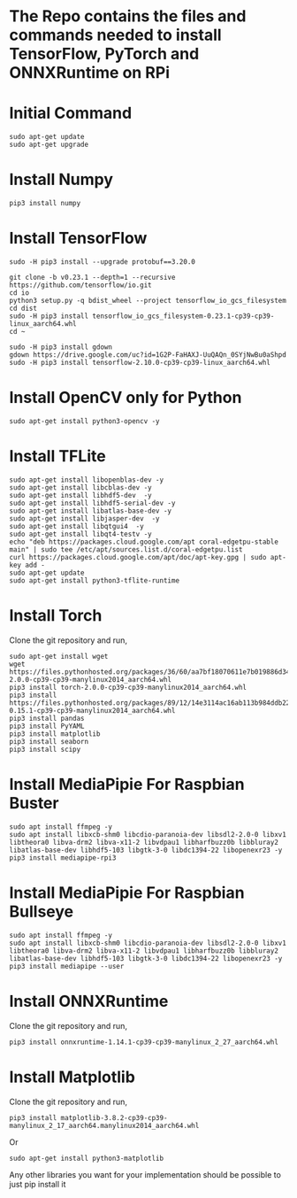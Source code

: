 # The Repo contains the files and commands needed to install TensorFlow, PyTorch and ONNXRuntime on RPi

# Initial Command
````
sudo apt-get update
sudo apt-get upgrade
````
# Install Numpy
````
pip3 install numpy
````

# Install TensorFlow
````
sudo -H pip3 install --upgrade protobuf==3.20.0

git clone -b v0.23.1 --depth=1 --recursive https://github.com/tensorflow/io.git
cd io
python3 setup.py -q bdist_wheel --project tensorflow_io_gcs_filesystem
cd dist
sudo -H pip3 install tensorflow_io_gcs_filesystem-0.23.1-cp39-cp39-linux_aarch64.whl
cd ~

sudo -H pip3 install gdown
gdown https://drive.google.com/uc?id=1G2P-FaHAXJ-UuQAQn_0SYjNwBu0aShpd
sudo -H pip3 install tensorflow-2.10.0-cp39-cp39-linux_aarch64.whl
````

# Install OpenCV only for Python
````
sudo apt-get install python3-opencv -y
````

# Install TFLite
````
sudo apt-get install libopenblas-dev -y
sudo apt-get install libcblas-dev -y
sudo apt-get install libhdf5-dev  -y
sudo apt-get install libhdf5-serial-dev -y
sudo apt-get install libatlas-base-dev -y
sudo apt-get install libjasper-dev  -y
sudo apt-get install libqtgui4  -y
sudo apt-get install libqt4-testv -y
echo "deb https://packages.cloud.google.com/apt coral-edgetpu-stable main" | sudo tee /etc/apt/sources.list.d/coral-edgetpu.list
curl https://packages.cloud.google.com/apt/doc/apt-key.gpg | sudo apt-key add -
sudo apt-get update
sudo apt-get install python3-tflite-runtime
````


# Install Torch
Clone the git repository and run,
````
sudo apt-get install wget
wget https://files.pythonhosted.org/packages/36/60/aa7bf18070611e7b019886d34516337ce6a2fe9da60745bc90b448642a10/torch-2.0.0-cp39-cp39-manylinux2014_aarch64.whl
pip3 install torch-2.0.0-cp39-cp39-manylinux2014_aarch64.whl
pip3 install https://files.pythonhosted.org/packages/89/12/14e3114ac16ab113b984ddb22116773a79e5b5b7c10de5d21676e03f3abc/torchvision-0.15.1-cp39-cp39-manylinux2014_aarch64.whl
pip3 install pandas
pip3 install PyYAML
pip3 install matplotlib
pip3 install seaborn
pip3 install scipy
````

# Install MediaPipie For Raspbian Buster
````
sudo apt install ffmpeg -y
sudo apt install libxcb-shm0 libcdio-paranoia-dev libsdl2-2.0-0 libxv1  libtheora0 libva-drm2 libva-x11-2 libvdpau1 libharfbuzz0b libbluray2 libatlas-base-dev libhdf5-103 libgtk-3-0 libdc1394-22 libopenexr23 -y
pip3 install mediapipe-rpi3
````

# Install MediaPipie For Raspbian Bullseye
````
sudo apt install ffmpeg -y
sudo apt install libxcb-shm0 libcdio-paranoia-dev libsdl2-2.0-0 libxv1  libtheora0 libva-drm2 libva-x11-2 libvdpau1 libharfbuzz0b libbluray2 libatlas-base-dev libhdf5-103 libgtk-3-0 libdc1394-22 libopenexr23 -y
pip3 install mediapipe --user
````

# Install ONNXRuntime
Clone the git repository and run,
````
pip3 install onnxruntime-1.14.1-cp39-cp39-manylinux_2_27_aarch64.whl
````

# Install Matplotlib
Clone the git repository and run,
````
pip3 install matplotlib-3.8.2-cp39-cp39-manylinux_2_17_aarch64.manylinux2014_aarch64.whl
````
Or
```
sudo apt-get install python3-matplotlib
```

Any other libraries you want for your implementation should be possible to just pip install it
